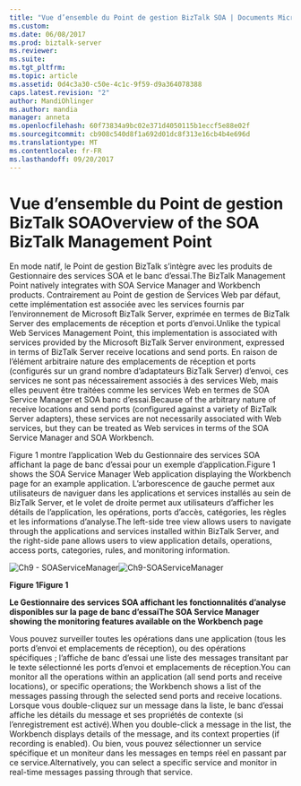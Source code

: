 ```yaml
---
title: "Vue d’ensemble du Point de gestion BizTalk SOA | Documents Microsoft"
ms.custom: 
ms.date: 06/08/2017
ms.prod: biztalk-server
ms.reviewer: 
ms.suite: 
ms.tgt_pltfrm: 
ms.topic: article
ms.assetid: 0d4c3a30-c50e-4c1c-9f59-d9a364078388
caps.latest.revision: "2"
author: MandiOhlinger
ms.author: mandia
manager: anneta
ms.openlocfilehash: 60f73834a9bc02e371d4050115b1eccf5e88e02f
ms.sourcegitcommit: cb908c540d8f1a692d01dc8f313e16cb4b4e696d
ms.translationtype: MT
ms.contentlocale: fr-FR
ms.lasthandoff: 09/20/2017
---
```

# <a name="overview-of-the-soa-biztalk-management-point"></a><span data-ttu-id="25ab3-102">Vue d’ensemble du Point de gestion BizTalk SOA</span><span class="sxs-lookup"><span data-stu-id="25ab3-102">Overview of the SOA BizTalk Management Point</span></span>
<span data-ttu-id="25ab3-103">En mode natif, le Point de gestion BizTalk s’intègre avec les produits de Gestionnaire des services SOA et le banc d’essai.</span><span class="sxs-lookup"><span data-stu-id="25ab3-103">The BizTalk Management Point natively integrates with SOA Service Manager and Workbench products.</span></span> <span data-ttu-id="25ab3-104">Contrairement au Point de gestion de Services Web par défaut, cette implémentation est associée avec les services fournis par l’environnement de Microsoft BizTalk Server, exprimée en termes de BizTalk Server des emplacements de réception et ports d’envoi.</span><span class="sxs-lookup"><span data-stu-id="25ab3-104">Unlike the typical Web Services Management Point, this implementation is associated with services provided by the Microsoft BizTalk Server environment, expressed in terms of BizTalk Server receive locations and send ports.</span></span> <span data-ttu-id="25ab3-105">En raison de l’élément arbitraire nature des emplacements de réception et ports (configurés sur un grand nombre d’adaptateurs BizTalk Server) d’envoi, ces services ne sont pas nécessairement associés à des services Web, mais elles peuvent être traitées comme les services Web en termes de SOA Service Manager et SOA banc d’essai.</span><span class="sxs-lookup"><span data-stu-id="25ab3-105">Because of the arbitrary nature of receive locations and send ports (configured against a variety of BizTalk Server adapters), these services are not necessarily associated with Web services, but they can be treated as Web services in terms of the SOA Service Manager and SOA Workbench.</span></span>  
  
 <span data-ttu-id="25ab3-106">Figure 1 montre l’application Web du Gestionnaire des services SOA affichant la page de banc d’essai pour un exemple d’application.</span><span class="sxs-lookup"><span data-stu-id="25ab3-106">Figure 1 shows the SOA Service Manager Web application displaying the Workbench page for an example application.</span></span> <span data-ttu-id="25ab3-107">L’arborescence de gauche permet aux utilisateurs de naviguer dans les applications et services installés au sein de BizTalk Server, et le volet de droite permet aux utilisateurs d’afficher les détails de l’application, les opérations, ports d’accès, catégories, les règles et les informations d’analyse.</span><span class="sxs-lookup"><span data-stu-id="25ab3-107">The left-side tree view allows users to navigate through the applications and services installed within BizTalk Server, and the right-side pane allows users to view application details, operations, access ports, categories, rules, and monitoring information.</span></span>  
  
 <span data-ttu-id="25ab3-108">![Ch9 &#45; SOAServiceManager](../esb-toolkit/media/ch9-soaservicemanager.jpg "Ch9-SOAServiceManager")</span><span class="sxs-lookup"><span data-stu-id="25ab3-108">![Ch9&#45;SOAServiceManager](../esb-toolkit/media/ch9-soaservicemanager.jpg "Ch9-SOAServiceManager")</span></span>  
  
 <span data-ttu-id="25ab3-109">**Figure 1**</span><span class="sxs-lookup"><span data-stu-id="25ab3-109">**Figure 1**</span></span>  
  
 <span data-ttu-id="25ab3-110">**Le Gestionnaire des services SOA affichant les fonctionnalités d’analyse disponibles sur la page de banc d’essai**</span><span class="sxs-lookup"><span data-stu-id="25ab3-110">**The SOA Service Manager showing the monitoring features available on the Workbench page**</span></span>  
  
 <span data-ttu-id="25ab3-111">Vous pouvez surveiller toutes les opérations dans une application (tous les ports d’envoi et emplacements de réception), ou des opérations spécifiques ; l’affiche de banc d’essai une liste des messages transitant par le texte sélectionné les ports d’envoi et emplacements de réception.</span><span class="sxs-lookup"><span data-stu-id="25ab3-111">You can monitor all the operations within an application (all send ports and receive locations), or specific operations; the Workbench shows a list of the messages passing through the selected send ports and receive locations.</span></span> <span data-ttu-id="25ab3-112">Lorsque vous double-cliquez sur un message dans la liste, le banc d’essai affiche les détails du message et ses propriétés de contexte (si l’enregistrement est activé).</span><span class="sxs-lookup"><span data-stu-id="25ab3-112">When you double-click a message in the list, the Workbench displays details of the message, and its context properties (if recording is enabled).</span></span> <span data-ttu-id="25ab3-113">Ou bien, vous pouvez sélectionner un service spécifique et un moniteur dans les messages en temps réel en passant par ce service.</span><span class="sxs-lookup"><span data-stu-id="25ab3-113">Alternatively, you can select a specific service and monitor in real-time messages passing through that service.</span></span>